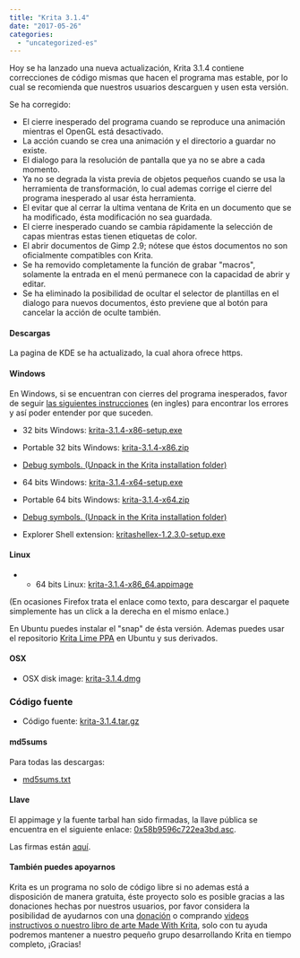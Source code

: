 ```yaml
---
title: "Krita 3.1.4"
date: "2017-05-26"
categories: 
  - "uncategorized-es"
---
```


Hoy se ha lanzado una nueva actualización, Krita 3.1.4 contiene correcciones de código mismas que hacen el programa mas estable, por lo cual se recomienda que nuestros usuarios descarguen y usen esta versión.

Se ha corregido:

- El cierre inesperado del programa cuando se reproduce una animación mientras el OpenGL está desactivado.
- La acción cuando se crea una animación y el directorio a guardar no existe.
- El dialogo para la resolución de pantalla que ya no se abre a cada momento.
- Ya no se degrada la vista previa de objetos pequeños cuando se usa la herramienta de transformación, lo cual ademas corrige el cierre del programa inesperado al usar ésta herramienta.
- El evitar que al cerrar la ultima ventana de Krita en un documento que se ha modificado, ésta modificación no sea guardada.
- El cierre inesperado cuando se cambia rápidamente la selección de capas mientras estas tienen etiquetas de color.
- El abrir documentos de Gimp 2.9; nótese que éstos documentos no son oficialmente compatibles con Krita.
- Se ha removido completamente la función de grabar "macros", solamente la entrada en el menú permanece con la capacidad de abrir y editar.
- Se ha eliminado la posibilidad de ocultar el selector de plantillas en el dialogo para nuevos documentos, ésto previene que al botón para cancelar la acción de oculte también.

#### Descargas

La pagina de KDE se ha actualizado, la cual ahora ofrece https.

#### Windows

En Windows, si se encuentran con cierres del programa inesperados, favor de seguir [las siguientes instrucciones](https://docs.krita.org/Dr._Mingw_debugger) (en ingles) para encontrar los errores y así poder entender por que suceden.

- 32 bits Windows: [krita-3.1.4-x86-setup.exe](https://download.kde.org/stable/krita/3.1.4/krita-3.1.4-x86-setup.exe)
- Portable 32 bits Windows: [krita-3.1.4-x86.zip](https://download.kde.org/stable/krita/3.1.4/krita-3.1.4-x86.zip)
- [Debug symbols. (Unpack in the Krita installation folder)](https://download.kde.org/stable/krita/3.1.4/krita-3.1.4-x86-dbg.zip)

- 64 bits Windows: [krita-3.1.4-x64-setup.exe](https://download.kde.org/stable/krita/3.1.4/krita-3.1.4-x64-setup.exe)
- Portable 64 bits Windows: [krita-3.1.4-x64.zip](https://download.kde.org/stable/krita/3.1.4/krita-3.1.4-x64.zip)
- [Debug symbols. (Unpack in the Krita installation folder)](https://download.kde.org/stable/krita/3.1.4/krita-3.1.4-x64-dbg.zip)

- Explorer Shell extension: [kritashellex-1.2.3.0-setup.exe](https://download.kde.org/stable/krita/kritashellex-1.2.3.0-setup.exe)

#### Linux

- - 64 bits Linux: [krita-3.1.4-x86\_64.appimage](https://download.kde.org/stable/krita/3.1.4/krita-3.1.4-x86_64.appimage)

(En ocasiones Firefox trata el enlace como texto, para descargar el paquete simplemente has un click a la derecha en el mismo enlace.)

En Ubuntu puedes instalar el "snap" de ésta versión. Ademas puedes usar el repositorio [Krita Lime PPA](https://launchpad.net/~kritalime/+archive/ubuntu/ppa) en Ubuntu y sus derivados.

#### OSX

- OSX disk image: [krita-3.1.4.dmg](https://download.kde.org/stable/krita/3.1.4/krita-3.1.4.dmg)

### Código fuente

- Código fuente: [krita-3.1.4.tar.gz](https://download.kde.org/stable/krita/3.1.4/krita-3.1.4.tar.gz)

#### md5sums

Para todas las descargas:

- [md5sums.txt](https://download.kde.org/stable/krita/3.1.4/md5sums.txt)

#### Llave

El appimage y la fuente tarbal han sido firmadas, la llave pública se encuentra en el siguiente enlace: [0x58b9596c722ea3bd.asc](https://share.kde.org/index.php/s/fJ99V5mZvuyD0z8).

Las firmas están [aquí](http://download.kde.org/unstable/krita/3.1.3-beta.1).

#### También puedes apoyarnos

Krita es un programa no solo de código libre si no ademas está a disposición de manera gratuita, éste proyecto solo es posible gracias a las donaciones hechas por nuestros usuarios, por favor considera la posibilidad de ayudarnos con una [donación](/support-us/donations/) o comprando [videos instructivos o nuestro libro de arte Made With Krita]("/support-us/shop), solo con tu ayuda podremos mantener a nuestro pequeño grupo desarrollando Krita en tiempo completo, ¡Gracias!
